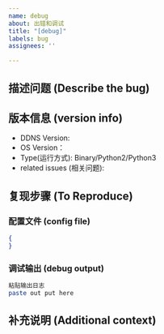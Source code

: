 ```yaml
---
name: debug
about: 出错和调试
title: "[debug]"
labels: bug
assignees: ''

---
```


## **描述问题 (Describe the bug)**

<!--  如果存在相同问题直接评论在相关问题下，不用新开issue  -->


## 版本信息 (version info)

* DDNS Version: 
* OS Version： 
* Type(运行方式): Binary/Python2/Python3
* related issues (相关问题): 

## **复现步骤 (To Reproduce)**


### 配置文件 (config file)
<!--  remove your id and token, 注意打码  -->
```json
{
}
```

### 调试输出 (debug output)
<!--  set debug: true in config, 配置文件debug 设置为true 可打印详细日志  -->
```sh
粘贴输出日志
paste out put here
```

## 补充说明 (Additional context)
<!-- Add any other context about the problem here. -->
